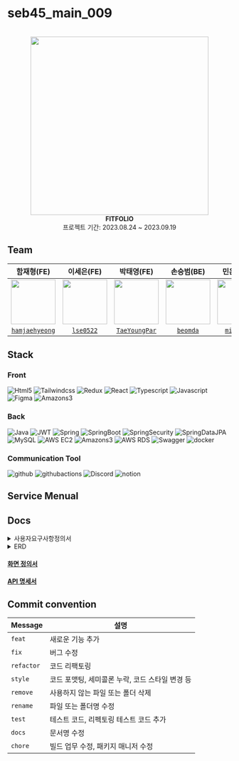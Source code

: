 # seb45_main_009
<div align="center">
 <br>
 <img src ="https://github.com/codestates-seb/seb45_main_009/assets/130390467/71e2369b-0418-4122-ab27-9b33e38b6a7c" width="400px">
 <br>
<b>FITFOLIO</b><br>
 프로젝트 기간: 2023.08.24 ~ 2023.09.19
</div>


## Team

| 함재형(FE) | 이세은(FE) | 박태영(FE) | 손승범(BE) | 민은영(BE) | 김소연(BE) | 염동훈(BE) |
| :----: | :-----: | :----: | :-----: | :-----: | :----: | :----: |
| <img src="https://github.com/codestates-seb/seb45_main_009/assets/130059353/77b97bdc-9834-4b06-8518-3ee9f302cdb9" width="100px" height="100px"> | <img src="https://github.com/codestates-seb/seb45_main_009/assets/130059353/c22f0954-170b-410d-8e7a-8141ccc65c15" width="100px" height="100px"> | <img src="https://github.com/codestates-seb/seb45_main_009/assets/130059353/b6357ad7-9e03-43e2-a851-5e8861606a03" width="100px" height="100px"/> | <img src="https://github.com/codestates-seb/seb45_main_009/assets/130059353/05682554-aba3-48e8-8cd7-a32c20978c1d" width="100px" height="100px"> | <img src="https://github.com/codestates-seb/seb45_main_009/assets/130059353/8e686e76-57b8-41ae-a495-6238e8519478" width="100px" height="100px"> | <img src="https://github.com/codestates-seb/seb45_main_009/assets/130059353/b984372f-0f03-4ca9-bce1-9113add7ef95" width="100px" height="100px"> | <img src="https://github.com/codestates-seb/seb45_main_009/assets/130059353/6e59fb99-7445-44c4-8a38-854490b1b5ba" width="100px" height="100px"> |
|[`hamjaehyeong`](https://github.com/hamjaehyeong) | [`lse0522`](https://github.com/lse0522)      | [`TaeYoungPar`](https://github.com/TaeYoungPar) | [`beomda`](https://github.com/beomda)      | [`minkawoo`](https://github.com/minkawoo)      | [`bonbon0808`](https://github.com/bonbon0808) | [`donghoonyeom`](https://github.com/donghoonyeom) |


## Stack
### Front
![Html5](https://img.shields.io/badge/html5-E34F26?style=for-the-badge&logo=html5&logoColor=white)
![Tailwindcss](https://img.shields.io/badge/tailwindcss-06B6D4?style=for-the-badge&logo=tailwindcss&logoColor=white)
![Redux](https://img.shields.io/badge/redux-764ABC?style=for-the-badge&logo=redux&logoColor=white)
![React](https://img.shields.io/badge/react-61DAFB?style=for-the-badge&logo=react&logoColor=white)
![Typescript](https://img.shields.io/badge/typescript-3178C6?style=for-the-badge&logo=typescript&logoColor=white)
![Javascript](https://img.shields.io/badge/javascript-F7DF1E?style=for-the-badge&logo=javascript&logoColor=white)
![Figma](https://img.shields.io/badge/figma-F24E1E?style=for-the-badge&logo=figma&logoColor=white)
![Amazons3](https://img.shields.io/badge/amazons3-569A31?style=for-the-badge&logo=amazons3&logoColor=white)



### Back
![Java](https://img.shields.io/badge/JAVA-4285F4?style=for-the-badge&logo=java&logoColor=white)
![JWT](https://img.shields.io/badge/JWT-6DB33F?style=for-the-badge&logo=JWT&logoColor=white)
![Spring](https://img.shields.io/badge/Spring-6DB33F?style=for-the-badge&logo=Spring&logoColor=white)
![SpringBoot](https://img.shields.io/badge/SpringBoot-6DB33F?style=for-the-badge&logo=Spring&logoColor=white)
![SpringSecurity](https://img.shields.io/badge/Spring%20Security-6DB33F?style=for-the-badge&logo=springsecurity&logoColor=white)
![SpringDataJPA](https://camo.githubusercontent.com/4d6c95cabfe6a0d618dcff22c328585f9bfb282e6e9dd185fb2217892fe1d1c4/68747470733a2f2f696d672e736869656c64732e696f2f62616467652f537072696e67253230446174612532304a50412d3644423333463f7374796c653d666f722d7468652d6261646765266c6f676f3d6c6971756962617365266c6f676f436f6c6f723d7768697465)  
![MySQL](https://shields.io/badge/MySQL-4479A1?logo=mysql&style=for-the-badge&logoColor=white)
![AWS EC2](https://camo.githubusercontent.com/68b2f772975e242a6650f0c57a38782ee26d921ab75a882f6ecf63e149e3f283/68747470733a2f2f696d672e736869656c64732e696f2f62616467652f416d617a6f6e2532304543322d4646393930303f7374796c653d666f722d7468652d6261646765266c6f676f3d616d617a6f6e454332266c6f676f436f6c6f723d7768697465)
![Amazons3](https://img.shields.io/badge/amazons3-569A31?style=for-the-badge&logo=amazons3&logoColor=white)
![AWS RDS](https://camo.githubusercontent.com/b9f446cd9087af30e40a1f79a4a99927480ba70ac0cb3ecbbd180a1ca27f0db8/68747470733a2f2f696d672e736869656c64732e696f2f62616467652f416d617a6f6e2532305244532d3532374646463f7374796c653d666f722d7468652d6261646765266c6f676f3d616d617a6f6e524453266c6f676f436f6c6f723d7768697465)
![Swagger](https://img.shields.io/badge/swagger-85EA2D?style=for-the-badge&logo=swagger&logoColor=white)
![docker](https://img.shields.io/badge/docker-2496ED?style=for-the-badge&logo=docker&logoColor=white)


### Communication Tool
![github](https://img.shields.io/badge/github-181717?style=for-the-badge&logo=github&logoColor=white)
![githubactions](https://img.shields.io/badge/githubactions-2088FF?style=for-the-badge&logo=githubactions&logoColor=white)
![Discord](https://img.shields.io/badge/discord-5865F2?style=for-the-badge&logo=discord&logoColor=white)
![notion](https://img.shields.io/badge/notion-000000?style=for-the-badge&logo=notion&logoColor=white)



## Service Menual


## Docs
<details>
<summary>사용자요구사항정의서</summary>
<div markdown="1">
 <img width="1032" alt="사용자요구사항정의서1" src="https://github.com/codestates-seb/seb45_main_009/assets/130390467/0408739e-96b9-4018-ac4a-92a358aa56af">
 <img width="1030" alt="사용자요구사항정의서2" src="https://github.com/codestates-seb/seb45_main_009/assets/130390467/00de8ce6-ffb2-4cef-bfb3-d1421abc9d7e">
</div>
</details>

<details>
<summary>ERD</summary>
<div markdown="1">
<img width="673" alt="ERD" src="https://github.com/codestates-seb/seb45_main_009/assets/130390467/6f7ed41c-1c02-47f2-8ad1-e0855301214e">
</div>
</details>

#### [화면 정의서](https://www.figma.com/file/Lo7MxFsoCS16Pt5WxdCfU6/Wireframe-(Community)?type=whiteboard&node-id=0-1)

#### [API 명세서](http://13.125.146.181:8080/swagger-ui/index.html#/)


## Commit convention
| Message  | 설명                                            |
| -------- | ----------------------------------------------- |
| `feat`	   | 새로운 기능 추가                                |
| `fix`	     | 버그 수정                                |
| `refactor` | 코드 리팩토링                                |
| `style`	   | 코드 포맷팅, 세미콜론 누락, 코드 스타일 변경 등                                |
| `remove`	 | 사용하지 않는 파일 또는 폴더 삭제                                |
| `rename`	 | 파일 또는 폴더명 수정                                |
| `test`	   | 테스트 코드, 리펙토링 테스트 코드 추가                                |
| `docs`	   | 문서명 수정                                |
| `chore`	   | 빌드 업무 수정, 패키지 매니저 수정                                |
